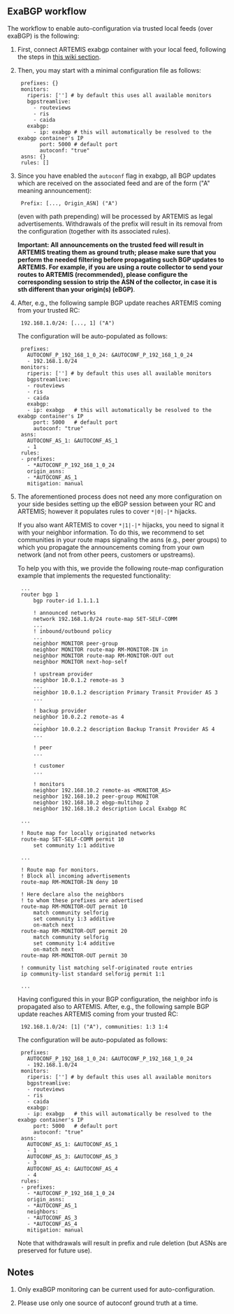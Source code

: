 ## ExaBGP workflow

The workflow to enable auto-configuration via trusted local feeds (over exaBGP) is the following:

1. First, connect ARTEMIS exabgp container with your local feed, following the steps in [this wiki section](https://github.com/FORTH-ICS-INSPIRE/artemis/wiki#receiving-bgp-feed-from-local-routerroute-reflectorbgp-monitor-via-exabgp).

2. Then, you may start with a minimal configuration file as follows:

        prefixes: {}
        monitors:
          riperis: [''] # by default this uses all available monitors
          bgpstreamlive:
            - routeviews
            - ris
            - caida
          exabgp:
            - ip: exabgp # this will automatically be resolved to the exabgp container's IP
              port: 5000 # default port
              autoconf: "true"
        asns: {}
        rules: []

3. Since you have enabled the `autoconf` flag in exabgp, all BGP updates which are received on the
associated feed and are of the form ("A" meaning announcement):

        Prefix: [..., Origin_ASN] ("A")

    (even with path prepending) will be processed by ARTEMIS as legal advertisements.
    Withdrawals of the prefix will result in its removal from the configuration (together with its associated rules).

    **Important: All announcements on the trusted feed will result in ARTEMIS treating them as
    ground truth; please make sure that you perform the needed filtering before propagating such
    BGP updates to ARTEMIS. For example, if you are using a route collector to send your routes to ARTEMIS (recommended),
    please configure the corresponding session to strip the ASN of the collector,
    in case it is sth different than your origin(s) (eBGP)**.

4. After, e.g., the following sample BGP update reaches ARTEMIS coming from your trusted RC:

        192.168.1.0/24: [..., 1] ("A")

    The configuration will be auto-populated as follows:

        prefixes:
          AUTOCONF_P_192_168_1_0_24: &AUTOCONF_P_192_168_1_0_24
          - 192.168.1.0/24
        monitors:
          riperis: [''] # by default this uses all available monitors
          bgpstreamlive:
          - routeviews
          - ris
          - caida
          exabgp:
          - ip: exabgp   # this will automatically be resolved to the exabgp container's IP
            port: 5000   # default port
            autoconf: "true"
        asns:
          AUTOCONF_AS_1: &AUTOCONF_AS_1
          - 1
        rules:
        - prefixes:
          - *AUTOCONF_P_192_168_1_0_24
          origin_asns:
          - *AUTOCONF_AS_1
          mitigation: manual

5. The aforementioned process does not need any more configuration on your side besides setting up the eBGP session between your RC and ARTEMIS; however it populates rules to cover `*|0|-|*` hijacks.

     If you also want ARTEMIS to cover `*|1|-|*` hijacks, you need to signal it with your neighbor information. To do this, we recommend to set communities in your route maps signaling the asns (e.g., peer groups) to which you propagate the announcements coming from your own network (and not from other peers, customers or upstreams).

     To help you with this, we provide the following route-map configuration example that implements the requested functionality:

        ...
        router bgp 1
            bgp router-id 1.1.1.1

            ! announced networks
            network 192.168.1.0/24 route-map SET-SELF-COMM
            ...
            ! inbound/outbound policy
            ...
            neighbor MONITOR peer-group
            neighbor MONITOR route-map RM-MONITOR-IN in
            neighbor MONITOR route-map RM-MONITOR-OUT out
            neighbor MONITOR next-hop-self

            ! upstream provider
            neighbor 10.0.1.2 remote-as 3
            ...
            neighbor 10.0.1.2 description Primary Transit Provider AS 3
            ...

            ! backup provider
            neighbor 10.0.2.2 remote-as 4
            ...
            neighbor 10.0.2.2 description Backup Transit Provider AS 4
            ...

            ! peer
            ...

            ! customer
            ...

            ! monitors
            neighbor 192.168.10.2 remote-as <MONITOR_AS>
            neighbor 192.168.10.2 peer-group MONITOR
            neighbor 192.168.10.2 ebgp-multihop 2
            neighbor 192.168.10.2 description Local Exabgp RC

        ...

        ! Route map for locally originated networks
        route-map SET-SELF-COMM permit 10
            set community 1:1 additive

        ...

        ! Route map for monitors.
        ! Block all incoming advertisements
        route-map RM-MONITOR-IN deny 10

        ! Here declare also the neighbors
        ! to whom these prefixes are advertised
        route-map RM-MONITOR-OUT permit 10
            match community selforig
            set community 1:3 additive
            on-match next
        route-map RM-MONITOR-OUT permit 20
            match community selforig
            set community 1:4 additive
            on-match next
        route-map RM-MONITOR-OUT permit 30

        ! community list matching self-originated route entries
        ip community-list standard selforig permit 1:1

        ...

    Having configured this in your BGP configuration, the neighbor info is propagated also to ARTEMIS. After, e.g., the following sample BGP update reaches ARTEMIS coming from your trusted RC:

        192.168.1.0/24: [1] ("A"), communities: 1:3 1:4

    The configuration will be auto-populated as follows:

        prefixes:
          AUTOCONF_P_192_168_1_0_24: &AUTOCONF_P_192_168_1_0_24
          - 192.168.1.0/24
        monitors:
          riperis: [''] # by default this uses all available monitors
          bgpstreamlive:
          - routeviews
          - ris
          - caida
          exabgp:
          - ip: exabgp   # this will automatically be resolved to the exabgp container's IP
            port: 5000   # default port
            autoconf: "true"
        asns:
          AUTOCONF_AS_1: &AUTOCONF_AS_1
          - 1
          AUTOCONF_AS_3: &AUTOCONF_AS_3
          - 3
          AUTOCONF_AS_4: &AUTOCONF_AS_4
          - 4
        rules:
        - prefixes:
          - *AUTOCONF_P_192_168_1_0_24
          origin_asns:
          - *AUTOCONF_AS_1
          neighbors:
          - *AUTOCONF_AS_3
          - *AUTOCONF_AS_4
          mitigation: manual

    Note that withdrawals will result in prefix and rule deletion (but ASNs are preserved for future use).

## Notes

1. Only exaBGP monitoring can be current used for auto-configuration.

2. Please use only one source of autoconf ground truth at a time.
